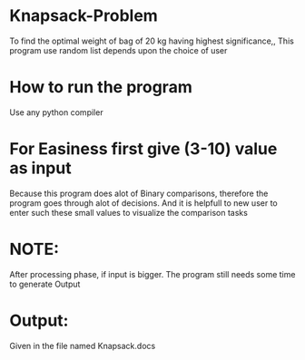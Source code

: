 # Knapsack-Problem
To find the optimal weight of bag of 20 kg having highest significance,, This program use random list depends upon the choice of user

# How to run the program
Use any python compiler

# For Easiness first give (3-10) value as input
Because this program does alot of Binary comparisons, therefore the program goes through alot of decisions. And it is helpfull to new user to enter such these small values to visualize the comparison tasks

# NOTE:
After processing phase, if input is bigger. The program still needs some time to generate Output

# Output:
Given in the file named Knapsack.docs
